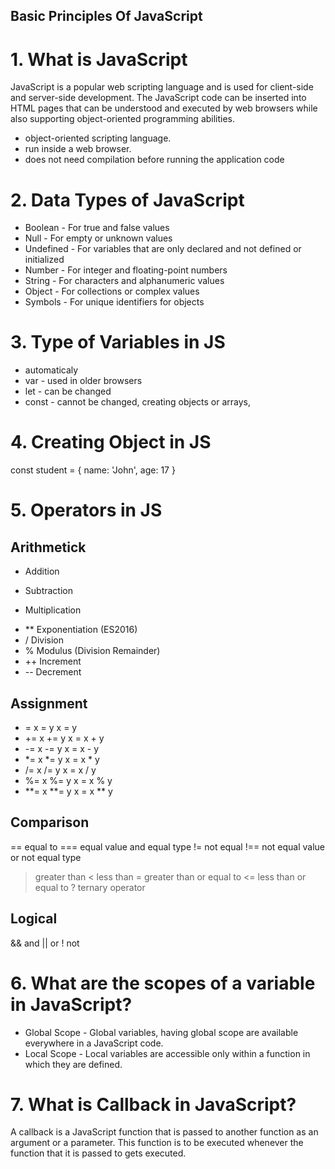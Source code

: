 ## Basic Principles Of JavaScript

# 1. What is JavaScript
JavaScript is a popular web scripting language and is used for client-side and server-side development. The JavaScript code can be inserted into HTML pages that can be understood and executed by web browsers while also supporting object-oriented programming abilities.
- object-oriented scripting language.
- run inside a web browser.
- does not need compilation before running the application code

# 2. Data Types of JavaScript
- Boolean - For true and false values
- Null - For empty or unknown values
- Undefined - For variables that are only declared and not defined or initialized
- Number - For integer and floating-point numbers
- String - For characters and alphanumeric values
- Object - For collections or complex values
- Symbols - For unique identifiers for objects

# 3. Type of Variables in JS
- automaticaly
- var - used in older browsers
- let - can be changed
- const - cannot be changed, creating objects or arrays, 

# 4. Creating Object in JS

const student = {
    name: 'John',
    age: 17
}

# 5. Operators in JS
## Arithmetick

+ Addition
- Subtraction
* Multiplication
- **	Exponentiation (ES2016)
- /	    Division
- %	     Modulus (Division Remainder)
- ++	Increment
- --	Decrement
## Assignment

 - =	  x = y	  x = y
- +=	 x += y	  x = x + y
- -=	 x -= y 	x = x - y
- *=	 x *= y	  x = x * y
- /=	 x /= y	  x = x / y
- %=	 x %= y	  x = x % y
- **=	 x **= y	x = x ** y
## Comparison

==	equal to
===	equal value and equal type
!=	not equal
!==	not equal value or not equal type
>  	greater than
<	  less than
>=	greater than or equal to
<=	less than or equal to
?	  ternary operator

## Logical 

&&	and
||	or
!	  not

# 6. What are the scopes of a variable in JavaScript?
- Global Scope - Global variables, having global scope are available everywhere in a JavaScript code.
- Local Scope - Local variables are accessible only within a function in which they are defined.

# 7.  What is Callback in JavaScript?
A callback is a JavaScript function that is passed to another function as an argument or a parameter. This function is to be executed whenever the function that it is passed to gets executed. 
  
